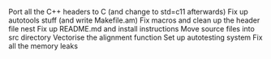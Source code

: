Port all the C++ headers to C (and change to std=c11 afterwards)
Fix up autotools stuff (and write Makefile.am)
Fix macros and clean up the header file nest
Fix up README.md and install instructions
Move source files into src directory
Vectorise the alignment function
Set up autotesting system
Fix all the memory leaks
